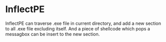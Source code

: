# InflectPE
InflectPE can traverse .exe file in current directory, and add a new section to all .exe file excluding itself. And a piece of shellcode which pops a messagbox can be insert to the new section.

